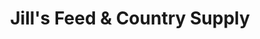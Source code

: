 ---
title: "Jill's Feed & Country Supply"
url: /elizabeth/jills-feed-and-country-supply/
shop: agrarian
---